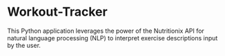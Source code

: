 # Workout-Tracker
This Python application leverages the power of the Nutritionix API for natural language processing (NLP) to interpret exercise descriptions input by the user.
